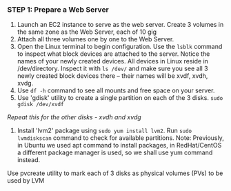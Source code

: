 ### STEP 1: Prepare a Web Server
1. Launch an EC2 instance to serve as the web server. Create 3 volumes in the same zone as the Web Server, each of 10 gig
1. Attach all three volumes one by one to the Web Server.
1. Open the Linux terminal to begin configuration. Use the ```lsblk``` command to inspect what block devices are attached to the server. Notice the names of your newly created devices. All devices in Linux reside in /dev/directory. Inspect it with ```ls /dev/``` and make sure you see all 3 newly created block devices there – their names will be xvdf, xvdh, xvdg.
1. Use ```df -h``` command to see all mounts and free space on your server.
1. Use 'gdisk' utility to create a single partition on each of the 3 disks.
```sudo gdisk /dev/xvdf```

*Repeat this for the other disks - xvdh and xvdg*
1. Install 'lvm2' package using ```sudo yum install lvm2```. Run ```sudo lvmdiskscan``` command to check for available partitions.
Note: Previously, in Ubuntu we used apt command to install packages, in RedHat/CentOS a different package manager is used, so we shall use yum command instead.

Use pvcreate utility to mark each of 3 disks as physical volumes (PVs) to be used by LVM
